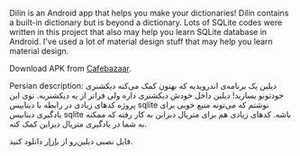 Dilin is an Android app that helps you make your dictionaries! Dilin contains a built-in dictionary but is beyond a dictionary.
Lots of SQLite codes were written in this project that also may help you learn SQLite database in Android.
I've used a lot of material design stuff that may help you learn material design.

Download APK from [Cafebazaar](https://cafebazaar.ir/app/ir.proglovving.dilin).


Persian description:
دیلین یک برنامه‌ی اندرویدیه که بهتون کمک می‌کنه دیکشنری خودتونو بسازید! دیلین داخل خودش دیکشنری داره ولی فراتر از یه دیکشنریه.
توی این پروژه کدهای زیادی در رابطه با دیتابیس sqlite نوشتم که می‌تونه منبع خوبی برای یادگیری دیتابیس sqlite باشه. کدهای زیادی هم برای متریال دیزاین به کار رفته که ممکنه به شما در یادگیری متریال دیزاین کمک کنه.

فایل نصبی دیلین‌رو از [بازار](https://cafebazaar.ir/app/ir.proglovving.dilin) دانلود کنید.
